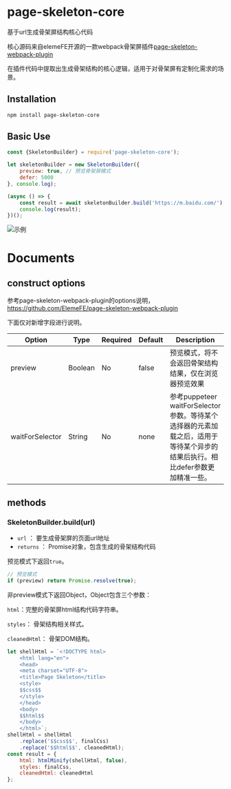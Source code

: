 # page-skeleton-core
基于url生成骨架屏结构核心代码

核心源码来自elemeFE开源的一款webpack骨架屏插件[page-skeleton-webpack-plugin][1]

在插件代码中提取出生成骨架结构的核心逻辑，适用于对骨架屏有定制化需求的场景。

## Installation

```bash
npm install page-skeleton-core
```

## Basic Use

```javascript
const {SkeletonBuilder} = require('page-skeleton-core');

let skeletonBuilder = new SkeletonBuilder({
    preview: true, // 预览骨架屏模式
    defer: 5000
}, console.log);

(async () => {
    const result = await skeletonBuilder.build('https://m.baidu.com/');
    console.log(result);
})();
```

![示例][2]

# Documents

## construct options

参考page-skeleton-webpack-plugin的options说明，https://github.com/ElemeFE/page-skeleton-webpack-plugin

下面仅对新增字段进行说明。

| Option          | Type    | Required | Default | Description                                                  |
| --------------- | ------- | -------- | ------- | ------------------------------------------------------------ |
| preview         | Boolean | No       | false   | 预览模式，将不会返回骨架结构结果，仅在浏览器预览效果         |
| waitForSelector | String  | No       | none    | 参考puppeteer waitForSelector参数。等待某个选择器的元素加载之后，适用于等待某个异步的结果后执行。相比defer参数更加精准一些。 |



## methods

### SkeletonBuilder.build(url)

* `url` ： <String> 要生成骨架屏的页面url地址
* `returns` ：<Mixed> Promise对象，包含生成的骨架结构代码

预览模式下返回`true`。

```javascript
// 预览模式
if (preview) return Promise.resolve(true);
```

非preview模式下返回Object，Object包含三个参数：

`html`：<String>完整的骨架屏html结构代码字符串。

`styles`：<String> 骨架结构相关样式。

`cleanedHtml`：<String> 骨架DOM结构。

```javascript
let shellHtml = `<!DOCTYPE html>
    <html lang="en">
    <head>
    <meta charset="UTF-8">
    <title>Page Skeleton</title>
    <style>
    $$css$$
    </style>
    </head>
    <body>
    $$html$$
    </body>
    </html>`;
shellHtml = shellHtml
    .replace('$$css$$', finalCss)
    .replace('$$html$$', cleanedHtml);
const result = {
    html: htmlMinify(shellHtml, false),
    styles: finalCss,
    cleanedHtml: cleanedHtml
};
```

### 


[1]: https://github.com/ElemeFE/page-skeleton-webpack-plugin
[2]: https://carlwuao.oss-cn-shanghai.aliyuncs.com/skeleton.gif
